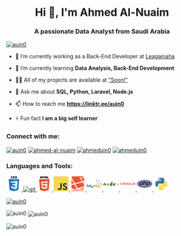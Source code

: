 <h1 align="center">Hi 👋, I'm Ahmed Al-Nuaim</h1>
<h3 align="center">A passionate Data Analyst from Saudi Arabia</h3>

<p align="left"> <a href="https://twitter.com/auin0" target="blank"><img src="https://img.shields.io/twitter/follow/auin0?logo=twitter&style=for-the-badge" alt="auin0" /></a> </p>

- 🔭 I’m currently working as a Back-End Developer at [Leagainaha](http://legainaha.com)

- 🌱 I’m currently learning **Data Analysis, Back-End Development**

- 👨‍💻 All of my projects are available at ["Soon!"]("Soon!")

- 💬 Ask me about **SQL, Python, Laravel, Node.js**

- 📫 How to reach me **https://linktr.ee/auin0**

- ⚡ Fun fact **I am a big self learner**

<h3 align="left">Connect with me:</h3>
<p align="left">
<a href="https://twitter.com/auin0" target="blank"><img align="center" src="https://raw.githubusercontent.com/rahuldkjain/github-profile-readme-generator/master/src/images/icons/Social/twitter.svg" alt="auin0" height="30" width="40" /></a>
<a href="https://linkedin.com/in/ahmed-al-nuaim" target="blank"><img align="center" src="https://raw.githubusercontent.com/rahuldkjain/github-profile-readme-generator/master/src/images/icons/Social/linked-in-alt.svg" alt="ahmed-al-nuaim" height="30" width="40" /></a>
<a href="https://kaggle.com/ahmeduin0" target="blank"><img align="center" src="https://raw.githubusercontent.com/rahuldkjain/github-profile-readme-generator/master/src/images/icons/Social/kaggle.svg" alt="ahmeduin0" height="30" width="40" /></a>
<a href="https://instagram.com/ahmeduin0" target="blank"><img align="center" src="https://raw.githubusercontent.com/rahuldkjain/github-profile-readme-generator/master/src/images/icons/Social/instagram.svg" alt="ahmeduin0" height="30" width="40" /></a>
</p>

<h3 align="left">Languages and Tools:</h3>
<p align="left"> <a href="https://www.w3schools.com/css/" target="_blank" rel="noreferrer"> <img src="https://raw.githubusercontent.com/devicons/devicon/master/icons/css3/css3-original-wordmark.svg" alt="css3" width="40" height="40"/> </a> <a href="https://git-scm.com/" target="_blank" rel="noreferrer"> <img src="https://www.vectorlogo.zone/logos/git-scm/git-scm-icon.svg" alt="git" width="40" height="40"/> </a> <a href="https://www.w3.org/html/" target="_blank" rel="noreferrer"> <img src="https://raw.githubusercontent.com/devicons/devicon/master/icons/html5/html5-original-wordmark.svg" alt="html5" width="40" height="40"/> </a> <a href="https://developer.mozilla.org/en-US/docs/Web/JavaScript" target="_blank" rel="noreferrer"> <img src="https://raw.githubusercontent.com/devicons/devicon/master/icons/javascript/javascript-original.svg" alt="javascript" width="40" height="40"/> </a> <a href="https://laravel.com/" target="_blank" rel="noreferrer"> <img src="https://raw.githubusercontent.com/devicons/devicon/master/icons/laravel/laravel-plain-wordmark.svg" alt="laravel" width="40" height="40"/> </a> <a href="https://www.mysql.com/" target="_blank" rel="noreferrer"> <img src="https://raw.githubusercontent.com/devicons/devicon/master/icons/mysql/mysql-original-wordmark.svg" alt="mysql" width="40" height="40"/> </a> <a href="https://nodejs.org" target="_blank" rel="noreferrer"> <img src="https://raw.githubusercontent.com/devicons/devicon/master/icons/nodejs/nodejs-original-wordmark.svg" alt="nodejs" width="40" height="40"/> </a> <a href="https://www.oracle.com/" target="_blank" rel="noreferrer"> <img src="https://raw.githubusercontent.com/devicons/devicon/master/icons/oracle/oracle-original.svg" alt="oracle" width="40" height="40"/> </a> <a href="https://www.php.net" target="_blank" rel="noreferrer"> <img src="https://raw.githubusercontent.com/devicons/devicon/master/icons/php/php-original.svg" alt="php" width="40" height="40"/> </a> <a href="https://www.python.org" target="_blank" rel="noreferrer"> <img src="https://raw.githubusercontent.com/devicons/devicon/master/icons/python/python-original.svg" alt="python" width="40" height="40"/> </a> </p>

<a href="https://twitter.com/auin0" target="blank"><img align="center" src="https://raw.githubusercontent.com/rahuldkjain/github-profile-readme-generator/master/src/images/icons/Social/twitter.svg" alt="auin0" height="30" width="40" /></a>
</p>

<p><img align="left" src="https://github-readme-stats.vercel.app/api/top-langs?username=auin0&show_icons=true&locale=en&layout=compact" alt="auin0" /></p>

<p>&nbsp;<img align="center" src="https://github-readme-stats.vercel.app/api?username=auin0&show_icons=true&locale=en" alt="auin0" /></p>

<p><img align="center" src="https://github-readme-streak-stats.herokuapp.com/?user=auin0&" alt="auin0" /></p>

